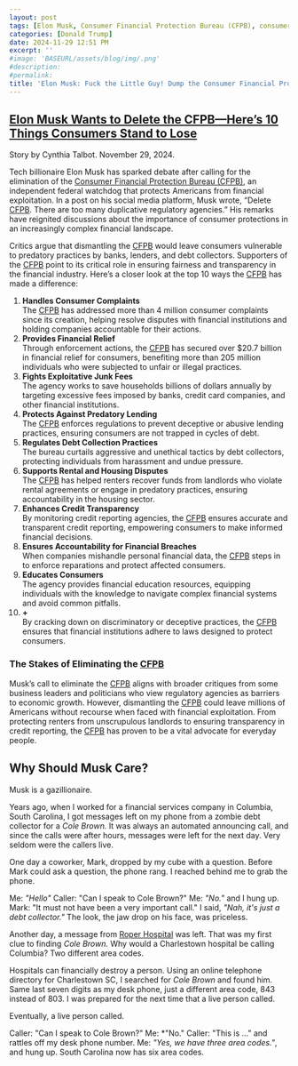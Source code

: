 ```yaml
---
layout: post
tags: [Elon Musk, Consumer Financial Protection Bureau (CFPB), consumer protection, politics]
categories: [Donald Trump]
date: 2024-11-29 12:51 PM
excerpt: ''
#image: 'BASEURL/assets/blog/img/.png'
#description:
#permalink:
title: 'Elon Musk: Fuck the Little Guy! Dump the Consumer Financial Protection Bureau.!'
---
```



## [Elon Musk Wants to Delete the CFPB—Here’s 10 Things Consumers Stand to Lose](https://worldmatrix.com/elon-musk-wants-to-delete-the-cfpb-heres-10-things-consumers-stand-to-lose/)

Story by Cynthia Talbot. November 29, 2024.

Tech billionaire Elon Musk has sparked debate after calling for the elimination of the [Consumer Financial Protection Bureau \(CFPB)](https://www.consumerfinance.gov/), an independent federal watchdog that protects Americans from financial exploitation. In a post on his social media platform, Musk wrote, “Delete [CFPB](https://www.consumerfinance.gov/). There are too many duplicative regulatory agencies.” His remarks have reignited discussions about the importance of consumer protections in an increasingly complex financial landscape.

Critics argue that dismantling the [CFPB](https://www.consumerfinance.gov/) would leave consumers vulnerable to predatory practices by banks, lenders, and debt collectors. Supporters of the [CFPB](https://www.consumerfinance.gov/) point to its critical role in ensuring fairness and transparency in the financial industry. Here’s a closer look at the top 10 ways the [CFPB](https://www.consumerfinance.gov/) has made a difference:

1. **Handles Consumer Complaints**<br />The [CFPB](https://www.consumerfinance.gov/) has addressed more than 4 million consumer complaints since its creation, helping resolve disputes with financial institutions and holding companies accountable for their actions.
2. **Provides Financial Relief**<br />Through enforcement actions, the [CFPB](https://www.consumerfinance.gov/) has secured over $20.7 billion in financial relief for consumers, benefiting more than 205 million individuals who were subjected to unfair or illegal practices.
3. **Fights Exploitative Junk Fees**<br />The agency works to save households billions of dollars annually by targeting excessive fees imposed by banks, credit card companies, and other financial institutions.
4. **Protects Against Predatory Lending**<br />The [CFPB](https://www.consumerfinance.gov/) enforces regulations to prevent deceptive or abusive lending practices, ensuring consumers are not trapped in cycles of debt.
5. **Regulates Debt Collection Practices**<br />The bureau curtails aggressive and unethical tactics by debt collectors, protecting individuals from harassment and undue pressure.
6. **Supports Rental and Housing Disputes**<br />The [CFPB](https://www.consumerfinance.gov/) has helped renters recover funds from landlords who violate rental agreements or engage in predatory practices, ensuring accountability in the housing sector.<br />
7. **Enhances Credit Transparency**<br />By monitoring credit reporting agencies, the [CFPB](https://www.consumerfinance.gov/) ensures accurate and transparent credit reporting, empowering consumers to make informed financial decisions.
8. **Ensures Accountability for Financial Breaches**<br />When companies mishandle personal financial data, the [CFPB](https://www.consumerfinance.gov/) steps in to enforce reparations and protect affected consumers.
9. **Educates Consumers**<br />The agency provides financial education resources, equipping individuals with the knowledge to navigate complex financial systems and avoid common pitfalls.
10. **+**<br />By cracking down on discriminatory or deceptive practices, the [CFPB](https://www.consumerfinance.gov/) ensures that financial institutions adhere to laws designed to protect consumers.

### The Stakes of Eliminating the [CFPB](https://www.consumerfinance.gov/)

Musk’s call to eliminate the [CFPB](https://www.consumerfinance.gov/) aligns with broader critiques from some business leaders and politicians who view regulatory agencies as barriers to economic growth. However, dismantling the [CFPB](https://www.consumerfinance.gov/) could leave millions of Americans without recourse when faced with financial exploitation. From protecting renters from unscrupulous landlords to ensuring transparency in credit reporting, the [CFPB](https://www.consumerfinance.gov/) has proven to be a vital advocate for everyday people.

## Why Should Musk Care?

Musk is a gazillionaire.

Years ago, when I worked for a financial services company in Columbia, South Carolina, I got messages left on my phone from a zombie debt collector for a *Cole Brown.* It was always an automated announcing call, and since the calls were after hours, messages were left for the next day. Very seldom were the callers live.

One day a coworker, Mark, dropped by my cube with a question. Before Mark could ask a question, the phone rang. I reached behind me to grab the phone. 

Me: *"Hello"*
Caller: "Can I speak to Cole Brown?"
Me: *"No."* and I hung up.
Mark: "It must not have been a very important call."
I said, *"Nah, it's just a debt collector."*
The look, the jaw drop on his face, was priceless. 

Another day, a message from [Roper Hospital](https://www.rsfh.com/roper-hospital/) was left. That was my first clue to finding *Cole Brown.* Why would a Charlestown hospital be calling Columbia? Two different area codes. 

Hospitals can financially destroy a person. Using an online telephone directory for Charlestown SC, I searched for *Cole Brown* and found him. Same last seven digits as my desk phone, just a different area code, 843 instead of 803. I was prepared for the next time that a live person called. 

Eventually, a live person called. 

Caller: "Can I speak to Cole Brown?"
Me: *"No."
Caller: "This is ..." and rattles off my desk phone number. 
Me: *"Yes, we have three area codes."*, and hung up. South Carolina now has six area codes. 